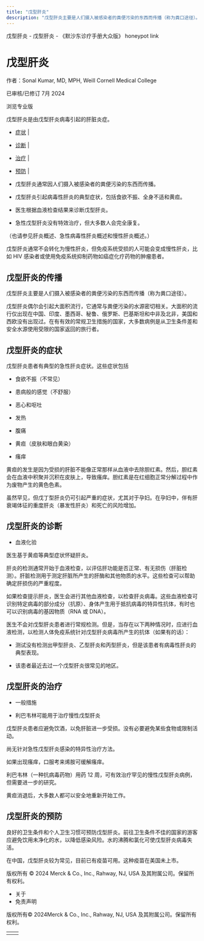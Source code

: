 ```yaml
---
title: "戊型肝炎"
description: "戊型肝炎主要是人们摄入被感染者的粪便污染的东西而传播（称为粪口途径）。"
---
```


﻿戊型肝炎 \- 戊型肝炎 \- 《默沙东诊疗手册大众版》 honeypot link

# 戊型肝炎

作者：Sonal Kumar, MD, MPH, Weill Cornell Medical College

已审核/已修订 7月 2024

浏览专业版

戊型肝炎是由戊型肝炎病毒引起的肝脏炎症。

- [症状](#症状_v36936756_zh) \|
- [诊断](#诊断_v36936775_zh) \|
- [治疗](#治疗_v36936796_zh) \|
- [预防](#预防_v36936792_zh) \|

- 戊型肝炎通常因人们摄入被感染者的粪便污染的东西而传播。

- 戊型肝炎引起病毒性肝炎的典型症状，包括食欲不振、全身不适和黄疸。

- 医生根据血液检查结果来诊断戊型肝炎。

- 急性戊型肝炎没有特效治疗，但大多数人会完全康复。


（也请参见肝炎概述、急性病毒性肝炎概述和慢性肝炎概述。）

戊型肝炎通常不会转化为慢性肝炎，但免疫系统受损的人可能会变成慢性肝炎，比如 HIV 感染者或使用免疫系统抑制药物如癌症化疗药物的肿瘤患者。

## 戊型肝炎的传播

戊型肝炎主要是人们摄入被感染者的粪便污染的东西而传播（称为粪口途径）。

戊型肝炎偶尔会引起大面积流行，它通常与粪便污染的水源密切相关。大面积的流行仅出现在中国、印度、墨西哥、秘鲁、俄罗斯、巴基斯坦和中非及北非，美国和西欧没有出现过。在有有效的常规卫生措施的国家，大多数病例是从卫生条件差和安全水源使用受限的国家返回的旅行者。

## 戊型肝炎的症状

戊型肝炎患者有典型的急性肝炎症状。这些症状包括

- 食欲不振（不常见）

- 患病般的感觉（不舒服）

- 恶心和呕吐

- 发热

- 腹痛

- 黄疸（皮肤和眼白黄染）

- 瘙痒


黄疸的发生是因为受损的肝脏不能像正常那样从血液中去除胆红素。然后，胆红素会在血液中积聚并沉积在皮肤上，导致瘙痒。胆红素是在红细胞正常分解过程中作为废物产生的黄色色素。

虽然罕见，但戊丁型肝炎仍可引起严重的症状，尤其对于孕妇。在孕妇中，伴有肝衰竭体征的重度肝炎（暴发性肝炎）和死亡的风险增加。

## 戊型肝炎的诊断

- 血液化验


医生基于黄疸等典型症状怀疑肝炎。

肝炎的检测通常开始于血液检查，以评估肝功能是否正常、有无损伤（肝脏检测）。肝脏检测用于测定肝脏所产生的肝酶和其他物质的水平。这些检查可以帮助确定肝损伤的严重程度。

如果检查提示肝炎，医生会进行其他血液检查，以检查肝炎病毒。这些血液检查可识别特定病毒的部分成分（抗原）、身体产生用于抵抗病毒的特异性抗体，有时也可以识别病毒的基因物质（RNA 或 DNA）。

医生不会对戊型肝炎患者进行常规检测。但是，当存在以下两种情况时，应进行血液检测，以检测人体免疫系统针对戊型肝炎病毒所产生的抗体（如果有的话）：

- 测试没有检测出甲型肝炎、乙型肝炎和丙型肝炎，但是该患者有病毒性肝炎的典型表现。

- 该患者最近去过一个戊型肝炎很常见的地区。


## 戊型肝炎的治疗

- 一般措施

- 利巴韦林可能用于治疗慢性戊型肝炎


戊型肝炎患者应避免饮酒，以免肝脏进一步受损。没有必要避免某些食物或限制活动。

尚无针对急性戊型肝炎感染的特异性治疗方法。

如果出现瘙痒，口服考来烯胺可缓解瘙痒。

利巴韦林（一种抗病毒药物）用药 12 周，可有效治疗罕见的慢性戊型肝炎病例，但需要进一步的研究。

黄疸消退后，大多数人都可以安全地重新开始工作。

## 戊型肝炎的预防

良好的卫生条件和个人卫生习惯可预防戊型肝炎。前往卫生条件不佳的国家的游客应避免饮用未净化的水，以降低感染风险。水的沸腾和氯化可使戊型肝炎病毒失活。

在中国，戊型肝炎较为常见，目前已有疫苗可用。这种疫苗在美国未上市。



版权所有 © 2024
Merck & Co., Inc., Rahway, NJ, USA 及其附属公司。保留所有权利。

- 关于
- 免责声明

版权所有© 2024Merck & Co., Inc., Rahway, NJ, USA 及其附属公司。保留所有权利。

|     |     |
| --- | --- |
|  |  |
